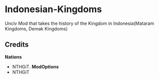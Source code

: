 # Indonesian-Kingdoms
Unciv Mod that takes the history of the Kingdom in Indonesia(Mataram Kingdoms, Demak Kingdoms)

## Credits
**Nations**
 - NTHGiT.
**ModOptions**
 - NTHGiT
